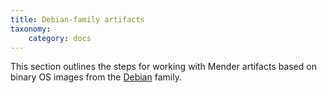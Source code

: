 ```yaml
---
title: Debian-family artifacts
taxonomy:
    category: docs
---
```

This section outlines the steps for working with Mender artifacts based on binary OS images from the [Debian](https://www.debian.org/) family.
